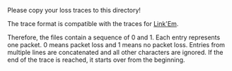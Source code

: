 Please copy your loss traces to this directory!

The trace format is compatible with the traces for [Link'Em](https://github.com/sys-uos/linkem).

Therefore, the files contain a sequence of 0 and 1. Each entry represents one packet. 0 means packet loss and 1 means no packet loss. Entries from multiple lines are concatenated and all other characters are ignored. If the end of the trace is reached, it starts over from the beginning.
